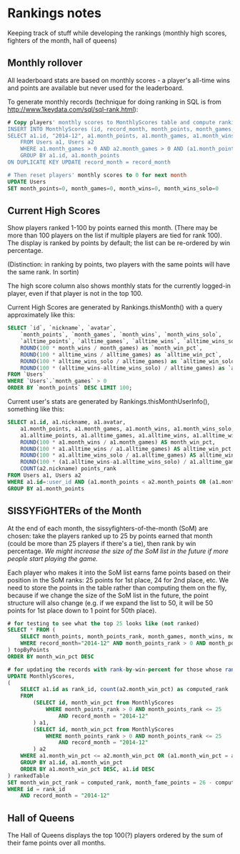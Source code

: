 # Rankings notes

Keeping track of stuff while developing the rankings (monthly high scores, fighters of the month, hall of queens)

## Monthly rollover

All leaderboard stats are based on monthly scores - a player's all-time wins and points are available but never used for the leaderboard. 

To generate monthly records (technique for doing ranking in SQL is from http://www.1keydata.com/sql/sql-rank.html):

```sql
# Copy players' monthly scores to MonthlyScores table and compute ranking by points (example query for jan 1, 2015)
INSERT INTO MonthlyScores (id, record_month, month_points, month_games, month_wins, month_wins_solo, month_points_rank, month_win_pct)
SELECT a1.id, "2014-12", a1.month_points, a1.month_games, a1.month_wins, a1.month_wins_solo, count(a2.month_points) month_points_rank, (a1.month_wins / a1.month_games)
	FROM Users a1, Users a2
	WHERE a1.month_games > 0 AND a2.month_games > 0 AND (a1.month_points < a2.month_points OR (a1.month_points=a2.month_points AND a1.id = a2.id))
	GROUP BY a1.id, a1.month_points
ON DUPLICATE KEY UPDATE record_month = record_month	

# Then reset players' monthly scores to 0 for next month
UPDATE Users 
SET month_points=0, month_games=0, month_wins=0, month_wins_solo=0
```
	
	
## Current High Scores

Show players ranked 1-100 by points earned this month. (There may be more than 100 players on the list if multiple players are tied for rank 100). The display is ranked by points by default; the list can be re-ordered by win percentage.

(Distinction: in ranking by points, two players with the same points will have the same rank. In sortin)

The high score column also shows monthly stats for the currently logged-in player, even if that player is not in the top 100.

Current High Scores are generated by Rankings.thisMonth() with a query approximately like this:

```sql
SELECT `id`, `nickname`, `avatar`, 
	`month_points`, `month_games`, `month_wins`, `month_wins_solo`, 
	`alltime_points`, `alltime_games`, `alltime_wins`, `alltime_wins_solo`, 
	ROUND(100 * month_wins / month_games) as `month_win_pct`, 
	ROUND(100 * alltime_wins / alltime_games) as `alltime_win_pct`, 
	ROUND(100 * alltime_wins_solo / alltime_games) as `alltime_win_solo_pct`, 
	ROUND(100 * (alltime_wins-alltime_wins_solo) / alltime_games) as `alltime_win_team_pct` 
FROM `Users` 
WHERE `Users`.`month_games` > 0 
ORDER BY `month_points` DESC LIMIT 100;
```
	
Current user's stats are generated by Rankings.thisMonthUserInfo(), something like this:

```sql
SELECT a1.id, a1.nickname, a1.avatar, 
	a1.month_points, a1.month_games, a1.month_wins, a1.month_wins_solo, 
	a1.alltime_points, a1.alltime_games, a1.alltime_wins, a1.alltime_wins_solo, 
	ROUND(100 * a1.month_wins / a1.month_games) AS month_win_pct, 
	ROUND(100 * a1.alltime_wins / a1.alltime_games) AS alltime_win_pct, 
	ROUND(100 * a1.alltime_wins_solo / a1.alltime_games) AS alltime_win_solo_pct, 
	ROUND(100 * (a1.alltime_wins-a1.alltime_wins_solo) / a1.alltime_games) AS alltime_win_team_pct, 
	COUNT(a2.nickname) points_rank 
FROM Users a1, Users a2 
WHERE a1.id=:user_id AND (a1.month_points < a2.month_points OR (a1.month_points=a2.month_points AND a1.id = a2.id) ) 
GROUP BY a1.month_points 
```


## SISSYFiGHTERs of the Month 

At the end of each month, the sissyfighters-of-the-month (SoM) are chosen: take the players ranked up to 25 by points earned that month (could be more than 25 players if there's a tie), then rank by win percentage. *We might increase the size of the SoM list in the future if more people start playing the game.*

Each player who makes it into the SoM list earns fame points based on their position in the SoM ranks: 25 points for 1st place, 24 for 2nd place, etc. We need to store the points in the table rather than computing them on the fly, because if we change the size of the SoM list in the future, the point structure will also change (e.g. if we expand the list to 50, it will be 50 points for 1st place down to 1 point for 50th place).

```sql
# for testing to see what the top 25 looks like (not ranked)
SELECT * FROM (
	SELECT month_points, month_points_rank, month_games, month_wins, month_win_pct FROM MonthlyScores 
	WHERE record_month="2014-12" AND month_points_rank > 0 AND month_points_rank <= 25
) topByPoints
ORDER BY month_win_pct DESC
```

```sql
# for updating the records with rank-by-win-percent for those whose rank-by-points is up to 25:
UPDATE MonthlyScores,
(
	SELECT a1.id as rank_id, count(a2.month_win_pct) as computed_rank
	FROM 
		(SELECT id, month_win_pct from MonthlyScores
			WHERE month_points_rank > 0 AND month_points_rank <= 25
				AND record_month = "2014-12" 
		) a1, 
		(SELECT id, month_win_pct from MonthlyScores
			WHERE month_points_rank > 0 AND month_points_rank <= 25
				AND record_month = "2014-12" 
		) a2
	WHERE a1.month_win_pct <= a2.month_win_pct OR (a1.month_win_pct = a2.month_win_pct AND a1.id = a2.id)
	GROUP BY a1.id, a1.month_win_pct
	ORDER BY a1.month_win_pct DESC, a1.id DESC
) rankedTable
SET month_win_pct_rank = computed_rank, month_fame_points = 26 - computed_rank
WHERE id = rank_id
	AND record_month = "2014-12"
```


## Hall of Queens

The Hall of Queens displays the top 100(?) players ordered by the sum of their fame points over all months.

